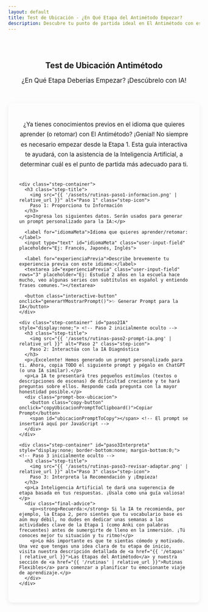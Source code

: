 ```yaml
---
layout: default
title: Test de Ubicación - ¿En Qué Etapa del Antimétodo Empezar?
description: Descubre tu punto de partida ideal en El Antimétodo con esta guía interactiva asistida por Inteligencia Artificial y comienza a aprender idiomas eficientemente.
---
```


<style>
.test-ubicacion-section {
  margin-bottom: 2.5rem;
  padding: 1.8rem;
  background-color: var(--card-background);
  border-radius: 10px;
  box-shadow: 0 4px 12px rgba(0,0,0,0.07);
}
.test-ubicacion-section h2, .test-ubicacion-section h3 {
  text-align: center;
  color: var(--primary-color);
}
.test-ubicacion-section h3 {
  color: var(--secondary-color);
  font-size: 1.4em;
  margin-top: 2rem;
  margin-bottom: 1rem;
  padding-bottom: 0.3rem;
  border-bottom: 1px dashed var(--light-purple-color);
}
.test-ubicacion-section .intro-text {
  font-size: 1.1em;
  text-align: center;
  color: var(--text-light-color);
  margin-bottom: 2rem;
  line-height: 1.7;
}
.test-ubicacion-section .step-container {
  margin-bottom: 2.5rem;
  padding-bottom: 2rem;
  border-bottom: 1px solid var(--light-purple-color); 
}
.test-ubicacion-section .step-container:last-child {
  border-bottom: none;
  margin-bottom: 0;
}
.step-title {
  display: flex;
  align-items: center;
  font-size: 1.3em; 
  font-weight: 600;
  color: var(--primary-color);
  margin-bottom: 1rem;
}
.step-icon { 
  width: 36px;
  height: 36px;
  margin-right: 12px;
  object-fit: contain; 
}

/* Estilos para los inputs del usuario */
.user-input-field {
  display: block;
  width: 100%;
  padding: 0.7rem;
  margin-bottom: 1rem;
  font-family: var(--font-secondary);
  font-size: 1em;
  border: 1px solid var(--light-purple-color);
  border-radius: 5px;
  box-sizing: border-box;
}
.user-input-field:focus {
  border-color: var(--secondary-color);
  outline: none;
  box-shadow: 0 0 0 2px var(--light-purple-color);
}
label {
    display: block;
    margin-bottom: 0.3rem;
    font-weight: 500;
    color: var(--text-color);
}


.prompt-box-ubicacion { 
  background-color: #2d2d2d; 
  color: #f0f0f0;
  padding: 1.5rem; 
  border-radius: 8px; 
  font-family: 'Courier New', Courier, monospace;
  font-size: 0.95em; 
  line-height: 1.7;
  white-space: pre-wrap; 
  word-wrap: break-word;
  margin-top: 1rem;
  position: relative;
  border: 1px solid #444;
}
.prompt-box-ubicacion .copy-button {
    position: absolute;
    top: 12px;
    right: 12px;
    background-color: var(--secondary-color);
    color: white;
    border: none;
    padding: 0.5rem 0.9rem; 
    border-radius: 5px;
    cursor: pointer;
    font-size: 0.85em;
    font-family: var(--font-primary);
}
.prompt-box-ubicacion .copy-button:hover {
    background-color: var(--accent-color);
}
.prompt-box-ubicacion .placeholder-text { /* Estilo para el texto a reemplazar */
    color: #87CEFA; /* Azul claro */
    font-weight: bold;
    background-color: rgba(135, 206, 250, 0.1); /* Fondo muy sutil para el placeholder */
    padding: 0.1em 0.2em;
    border-radius: 3px;
}
.final-advice {
    background-color: #e9d8f8; 
    padding: 1.2rem; 
    border-radius: 6px;
    border-left: 4px solid var(--secondary-color);
    margin-top: 1.5rem;
    font-size: 1.05em; 
}
.final-advice p { margin-bottom: 0.8rem; }
.final-advice p:last-child { margin-bottom: 0; }
  
  .interactive-button {
  background: linear-gradient(135deg, var(--secondary-color), var(--accent-color));
  color: #fff;
  font-size: 1em;
  font-weight: 600;
  font-family: var(--font-primary);
  border: none;
  padding: 0.8rem 1.4rem;
  border-radius: 8px;
  cursor: pointer;
  transition: all 0.3s ease;
  box-shadow: 0 4px 10px rgba(0, 0, 0, 0.1);
}

.interactive-button:hover {
  background: linear-gradient(135deg, var(--accent-color), var(--secondary-color));
  transform: translateY(-2px);
  box-shadow: 0 6px 14px rgba(0, 0, 0, 0.15);
}

.interactive-button:active {
  transform: scale(0.97);
  box-shadow: 0 3px 7px rgba(0, 0, 0, 0.1);
}
</style>

<main class="content-wrapper">

  <section style="text-align: center; padding: 2rem 1rem;">
    <h1>Test de Ubicación Antimétodo</h1>
    <p class="subtitle" style="font-size: 1.2em; color: var(--secondary-color);">¿En Qué Etapa Deberías Empezar? ¡Descúbrelo con IA!</p>
  </section>

  <section class="test-ubicacion-section">
    <p class="intro-text">¿Ya tienes conocimientos previos en el idioma que quieres aprender (o retomar) con El Antimétodo? ¡Genial! No siempre es necesario empezar desde la Etapa 1. Esta guía interactiva te ayudará, con la asistencia de la Inteligencia Artificial, a determinar cuál es el punto de partida más adecuado para ti.</p>

    <div class="step-container">
      <h3 class="step-title">
        <img src="{{ '/assets/rutinas-paso1-informacion.png' | relative_url }}" alt="Paso 1" class="step-icon">
        Paso 1: Proporciona tu Información
      </h3>
      <p>Ingresa los siguientes datos. Serán usados para generar un prompt personalizado para la IA:</p>
      
      <label for="idiomaMeta">Idioma que quieres aprender/retomar:</label>
      <input type="text" id="idiomaMeta" class="user-input-field" placeholder="Ej: Francés, Japonés, Inglés">
      
      <label for="experienciaPrevia">Describe brevemente tu experiencia previa con este idioma:</label>
      <textarea id="experienciaPrevia" class="user-input-field" rows="3" placeholder="Ej: Estudié 2 años en la escuela hace mucho, veo algunas series con subtítulos en español y entiendo frases comunes."></textarea>
      
      <button class="interactive-button" onclick="generarYMostrarPrompt()">✨ Generar Prompt para la IA</button>
    </div>

    <div class="step-container" id="paso2IA" style="display:none;"> <!-- Paso 2 inicialmente oculto -->
      <h3 class="step-title">
        <img src="{{ '/assets/rutinas-paso2-prompt-ia.png' | relative_url }}" alt="Paso 2" class="step-icon">
        Paso 2: Interactúa con la IA Diagnóstica
      </h3>
      <p>¡Excelente! Hemos generado un prompt personalizado para ti. Ahora, copia TODO el siguiente prompt y pégalo en ChatGPT (o una IA similar).</p>
      <p>La IA te presentará tres pequeños estímulos (textos o descripciones de escenas) de dificultad creciente y te hará preguntas sobre ellos. Responde cada pregunta con la mayor honestidad posible.</p>
      <div class="prompt-box-ubicacion">
        <button class="copy-button" onclick="copyUbicacionPromptToClipboard()">Copiar Prompt</button>
        <span id="ubicacionPromptToCopy"></span> <!-- El prompt se insertará aquí por JavaScript -->
      </div>
    </div>

    <div class="step-container" id="paso3Interpreta" style="display:none; border-bottom:none; margin-bottom:0;"> <!-- Paso 3 inicialmente oculto -->
      <h3 class="step-title">
        <img src="{{ '/assets/rutinas-paso3-revisar-adaptar.png' | relative_url }}" alt="Paso 3" class="step-icon">
        Paso 3: Interpreta la Recomendación y ¡Empieza!
      </h3>
      <p>La Inteligencia Artificial te dará una sugerencia de etapa basada en tus respuestas. ¡Úsala como una guía valiosa!</p>
      <div class="final-advice">
        <p><strong>Recuerda:</strong> Si la IA te recomienda, por ejemplo, la Etapa 2, pero sientes que tu vocabulario base es aún muy débil, no dudes en dedicar unas semanas a las actividades clave de la Etapa 1 (como Anki con palabras frecuentes) antes de sumergirte de lleno en la inmersión. ¡Tú conoces mejor tu situación y tu ritmo!</p>
        <p>Lo más importante es que te sientas cómodo y motivado. Una vez que tengas una idea clara de tu etapa de inicio, visita nuestra descripción detallada de <a href="{{ '/etapas' | relative_url }}">Las Etapas del Antimétodo</a> y nuestra sección de <a href="{{ '/rutinas' | relative_url }}">Rutinas Flexibles</a> para comenzar a planificar tu emocionante viaje de aprendizaje.</p>
      </div>
    </div>
  </section>

</main>

<script>
// Plantilla del Prompt para la IA (el que no quieres que modifique)
const promptPlantilla = `Hola ChatGPT, necesito tu ayuda para determinar en qué etapa del "El Antimétodo" debería empezar a estudiar [IDIOMA META]. El Antimétodo es un método de aprendizaje de idiomas basado en input comprensible masivo.

Primero, necesito que actúes como un evaluador. Te describiré brevemente mi experiencia general con [IDIOMA META]: [EXPERIENCIA PREVIA GENERAL].

Luego, por favor, haz lo siguiente:
1.  Preséntame TRES textos cortos en [IDIOMA META], uno de nivel BÁSICO, uno INTERMEDIO y uno AVANZADO.
    *   Texto Básico: 2-3 frases muy simples sobre un tema cotidiano.
    *   Texto Intermedio: Un párrafo de 3-4 frases con vocabulario un poco más variado y estructuras ligeramente más complejas, sobre un tema general.
    *   Texto Avanzado: Un párrafo de 3-4 frases que podría incluir alguna expresión idiomática o jerga común (si es apropiado para [IDIOMA META]), o tratar un tema un poco más abstracto.
    (Si no puedes generar los textos directamente en [IDIOMA META] de forma fiable, describe detalladamente el contenido y la complejidad de tres escenas de video/audio distintas: una muy básica, una intermedia y una avanzada).

2.  Después de presentarme los TRES textos/escenas, hazme las siguientes preguntas UNA POR UNA para CADA TEXTO/ESCENA (empezando por el básico, luego intermedio, luego avanzado), esperando mi respuesta antes de pasar al siguiente texto o pregunta:
    *   a. Para el texto [BÁSICO/INTERMEDIO/AVANZADO]: "De lo que acabas de leer/ver descrito, ¿qué tan bien sientes que entendiste el mensaje general? (Opciones: Nada/Muy Poco, Algunas Ideas Sueltas, La Idea Principal, Bastante Bien, Perfectamente)"
    *   b. Para el texto [BÁSICO/INTERMEDIO/AVANZADO]: "Si este texto/video tuviera subtítulos en [IDIOMA META], ¿cuánto te ayudarían? (Opciones: Muchísimo/Indispensables, Bastante, Un Poco, No los necesitaría)"
    *   c. Para el texto [BÁSICO/INTERMEDIO/AVANZADO]: (Solo si hubo algo de comprensión) "¿Hubo palabras o frases específicas que NO entendiste en absoluto?"

3.  Después de mis respuestas a todas las preguntas sobre los tres textos, y considerando mi experiencia previa que te di al inicio, por favor, recomiéndame en qué etapa del Antimétodo debería enfocarme principalmente ahora y dame una breve justificación. También, si consideras que podría beneficiarme de repasar algún aspecto de una etapa anterior brevemente antes de saltar, menciónalo.

Aquí están las 4 etapas del Antimétodo para tu referencia:
*   **Etapa 1: Preparación Previa** (Foco: Vocabulario base ~1000 palabras con Anki, familiarización sonidos/estructuras. Objetivo: Rampa para la inmersión. Ideal si la comprensión del texto BÁSICO es muy baja incluso con la idea de subtítulos, o si el usuario es principiante absoluto).
*   **Etapa 2: Inmersión Total en el Idioma** (Foco: Consumir mucho contenido auténtico CON subtítulos en idioma meta. Objetivo: Mejorar comprensión, expandir vocabulario. Entrada ideal si: la comprensión del texto BÁSICO e INTERMEDIO mejora significativamente CON subtítulos, y se puede disfrutar contenido simple/intermedio de esta forma. El texto AVANZADO aún puede ser difícil).
*   **Etapa 3: Free Flow Listening** (Foco: Consumir contenido SIN subtítulos, minado de oraciones i+1. Objetivo: Independizarse de subtítulos. Ideal si la comprensión del texto INTERMEDIO es buena o muy buena SIN subtítulos, y se puede seguir la idea principal del texto AVANZADO aunque no se entienda todo. Si la comprensión CON subtítulos en Etapa 2 ya es consistentemente alta (ej. >80-90%) en contenido variado, es momento de pasar aquí).
*   **Etapa 4: Producción del Idioma** (Foco: Activar conocimiento pasivo hablando y escribiendo. Objetivo: Fluidez. Entrada ideal si: la comprensión SIN subtítulos del contenido AVANZADO es muy alta (ej. >85-95%) y hay un fuerte deseo de empezar a producir activamente).

Por favor, basa tu recomendación final de etapa en mi rendimiento general a través de los tres niveles de texto y mis respuestas. Si estoy entre dos etapas, sugiere la más temprana o una transición.
Espera a que te dé mi experiencia previa antes de empezar con el texto/escena y las preguntas.`;

function generarYMostrarPrompt() {
  const idiomaMetaInput = document.getElementById('idiomaMeta');
  const experienciaPreviaInput = document.getElementById('experienciaPrevia');
  const promptOutputSpan = document.getElementById('ubicacionPromptToCopy');
  
  const idiomaMeta = idiomaMetaInput.value.trim();
  const experienciaPrevia = experienciaPreviaInput.value.trim();

  if (!idiomaMeta) {
    alert("Por favor, ingresa el idioma que quieres aprender.");
    idiomaMetaInput.focus();
    return;
  }
  if (!experienciaPrevia) {
    alert("Por favor, describe tu experiencia previa con el idioma.");
    experienciaPreviaInput.focus();
    return;
  }

  let tempPrompt = promptPlantilla.replace(/\[IDIOMA META\]/g, idiomaMeta);
  let promptPersonalizado = tempPrompt.replace('[EXPERIENCIA PREVIA GENERAL]', experienciaPrevia);

  promptOutputSpan.innerText = promptPersonalizado; 

  document.getElementById('paso2IA').style.display = 'block';
  document.getElementById('paso3Interpreta').style.display = 'block';
}

function copyUbicacionPromptToClipboard() { 
  const promptText = document.getElementById('ubicacionPromptToCopy').innerText;
  if (!promptText) {
      alert("Primero genera el prompt ingresando tu información en el Paso 1.");
      return;
  }
  navigator.clipboard.writeText(promptText).then(() => {
    alert('¡Prompt de Ubicación copiado al portapapeles!');
  }).catch(err => {
    const textArea = document.createElement("textarea");
    textArea.value = promptText;
    document.body.appendChild(textArea);
    textArea.focus();
    textArea.select();
    try {
      document.execCommand('copy');
      alert('¡Prompt de Ubicación copiado al portapapeles! (fallback)');
    } catch (e) {
      alert('Error al copiar el prompt. Por favor, cópialo manualmente.');
      console.error('Error al copiar con fallback: ', e);
    }
    document.body.removeChild(textArea);
  });
}
</script>
